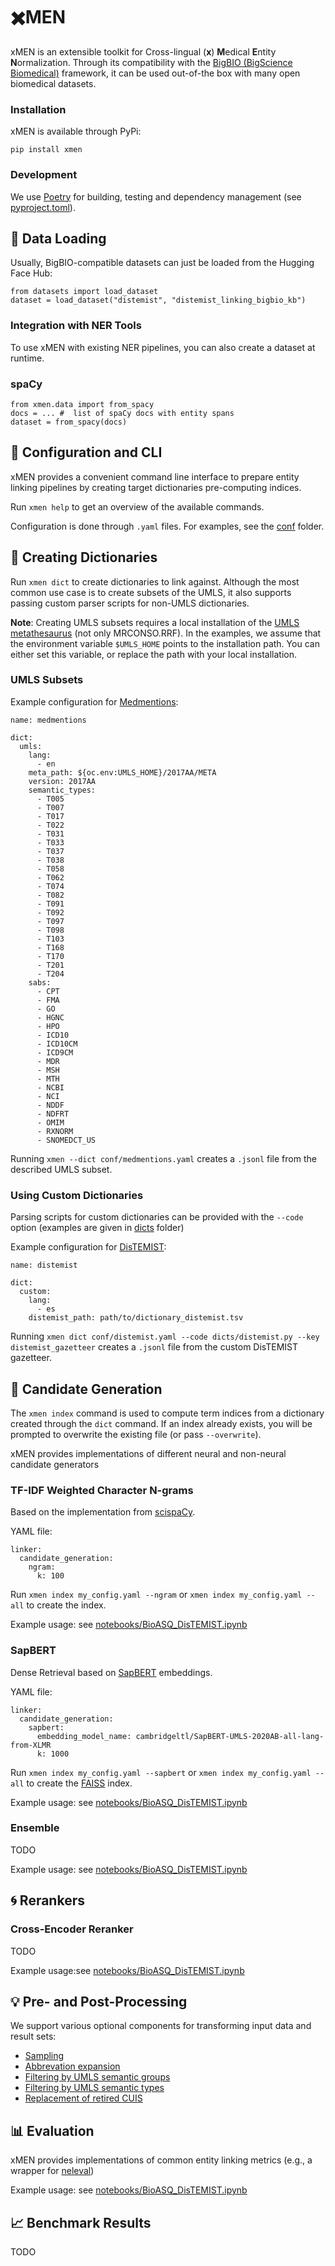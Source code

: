 # :heavy_multiplication_x:MEN

xMEN is an extensible toolkit for Cross-lingual (**x**) **M**edical **E**ntity **N**ormalization.
Through its compatibility with the [BigBIO (BigScience Biomedical)](https://github.com/bigscience-workshop/biomedical) framework, it can be used out-of-the box with many open biomedical datasets.

### Installation

xMEN is available through PyPi:

`pip install xmen`

### Development

We use [Poetry](https://python-poetry.org/) for building, testing and dependency management (see [pyproject.toml](pyproject.toml)).

## :open_file_folder: Data Loading

Usually, BigBIO-compatible datasets can just be loaded from the Hugging Face Hub:

```
from datasets import load_dataset
dataset = load_dataset("distemist", "distemist_linking_bigbio_kb")
```

### Integration with NER Tools

To use xMEN with existing NER pipelines, you can also create a dataset at runtime.

### spaCy

```
from xmen.data import from_spacy
docs = ... #  list of spaCy docs with entity spans
dataset = from_spacy(docs)
```

## :wrench: Configuration and CLI

xMEN provides a convenient command line interface to prepare entity linking pipelines by creating target dictionaries pre-computing indices.

Run `xmen help` to get an overview of the available commands.

Configuration is done through `.yaml` files. For examples, see the [conf](/conf) folder.

## :closed_book: Creating Dictionaries

Run `xmen dict` to create dictionaries to link against. Although the most common use case is to create subsets of the UMLS, it also supports passing custom parser scripts for non-UMLS dictionaries.

**Note**: Creating UMLS subsets requires a local installation of the [UMLS metathesaurus](https://www.nlm.nih.gov/research/umls/licensedcontent/umlsknowledgesources.html) (not only MRCONSO.RRF). In the examples, we assume that the environment variable `$UMLS_HOME` points to the installation path. You can either set this variable, or replace the path with your local installation.

### UMLS Subsets

Example configuration for [Medmentions](https://github.com/chanzuckerberg/MedMentions):

```
name: medmentions

dict:
  umls:
    lang: 
      - en
    meta_path: ${oc.env:UMLS_HOME}/2017AA/META
    version: 2017AA
    semantic_types:
      - T005
      - T007
      - T017
      - T022
      - T031
      - T033
      - T037
      - T038
      - T058
      - T062
      - T074
      - T082
      - T091
      - T092
      - T097
      - T098
      - T103
      - T168
      - T170
      - T201
      - T204
    sabs:
      - CPT
      - FMA
      - GO
      - HGNC
      - HPO
      - ICD10
      - ICD10CM
      - ICD9CM
      - MDR
      - MSH
      - MTH
      - NCBI
      - NCI
      - NDDF
      - NDFRT
      - OMIM
      - RXNORM
      - SNOMEDCT_US
```

Running `xmen --dict conf/medmentions.yaml` creates a `.jsonl` file from the described UMLS subset.

### Using Custom Dictionaries

Parsing scripts for custom dictionaries can be provided with the `--code` option (examples are given in [dicts](/dicts) folder)

Example configuration for [DisTEMIST](https://temu.bsc.es/distemist/):

```
name: distemist

dict:
  custom:
    lang: 
      - es
    distemist_path: path/to/dictionary_distemist.tsv
```

Running `xmen dict conf/distemist.yaml --code dicts/distemist.py --key distemist_gazetteer` creates a `.jsonl` file from the custom DisTEMIST gazetteer.

## :mag_right: Candidate Generation

The `xmen index` command is used to compute term indices from a dictionary created through the `dict` command.
If an index already exists, you will be prompted to overwrite the existing file (or pass `--overwrite`).

xMEN provides implementations of different neural and non-neural candidate generators

### TF-IDF Weighted Character N-grams

Based on the implementation from [scispaCy](https://github.com/allenai/scispacy).

YAML file:

```
linker:
  candidate_generation:
    ngram:
      k: 100
```


Run `xmen index my_config.yaml --ngram` or `xmen index my_config.yaml --all` to create the index.

Example usage: see [notebooks/BioASQ_DisTEMIST.ipynb](notebooks/BioASQ_DisTEMIST.ipynb)

### SapBERT

Dense Retrieval based on [SapBERT](https://github.com/cambridgeltl/sapbert) embeddings.

YAML file:

```
linker:
  candidate_generation:
    sapbert:
      embedding_model_name: cambridgeltl/SapBERT-UMLS-2020AB-all-lang-from-XLMR
      k: 1000
```

Run `xmen index my_config.yaml --sapbert` or `xmen index my_config.yaml --all` to create the [FAISS](https://github.com/facebookresearch/faiss) index.

Example usage: see [notebooks/BioASQ_DisTEMIST.ipynb](notebooks/BioASQ_DisTEMIST.ipynb)

### Ensemble

TODO

Example usage: see [notebooks/BioASQ_DisTEMIST.ipynb](notebooks/BioASQ_DisTEMIST.ipynb)

## :cyclone: Rerankers

### Cross-Encoder Reranker

TODO

Example usage:see [notebooks/BioASQ_DisTEMIST.ipynb](notebooks/BioASQ_DisTEMIST.ipynb)

## :bulb: Pre- and Post-Processing

We support various optional components for transforming input data and result sets:

- [Sampling](xmen/preprocessing/sampling.py)
- [Abbrevation expansion](xmen/preprocessing/abbrevations.py)
- [Filtering by UMLS semantic groups](xmen/preprocessing/semantic_groups.py)
- [Filtering by UMLS semantic types](xmen/preprocessing/semantic_types.py)
- [Replacement of retired CUIS](xmen/preprocessing/retired_cuis.py)

## :bar_chart: Evaluation

xMEN provides implementations of common entity linking metrics (e.g., a wrapper for [neleval](https://github.com/wikilinks/neleval))

Example usage: see [notebooks/BioASQ_DisTEMIST.ipynb](notebooks/BioASQ_DisTEMIST.ipynb)

## :chart_with_upwards_trend: Benchmark Results

TODO
